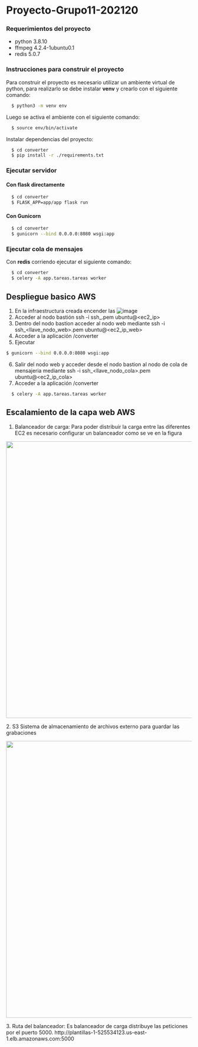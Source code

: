 # Proyecto-Grupo11-202120

### Requerimientos del proyecto

- python 3.8.10
- ffmpeg 4.2.4-1ubuntu0.1
- redis 5.0.7

### Instrucciones para construir el proyecto

Para construir el proyecto es necesario utilizar un ambiente virtual de python, para realizarlo se debe instalar **venv** y crearlo con el siguiente comando:

```bash
  $ python3 -m venv env
```

Luego se activa el ambiente con el siguiente comando:

```bash
  $ source env/bin/activate
```

Instalar dependencias del proyecto:

```bash
  $ cd converter
  $ pip install -r ./requirements.txt
```

### Ejecutar servidor

#### Con flask directamente

```bash
  $ cd converter
  $ FLASK_APP=app/app flask run
```

#### Con Gunicorn

```bash
  $ cd converter
  $ gunicorn --bind 0.0.0.0:8080 wsgi:app
```

### Ejecutar cola de mensajes

Con **redis** corriendo ejecutar el siguiente comando:

```bash
  $ cd converter
  $ celery -A app.tareas.tareas worker
```

## Despliegue basico AWS
1. En la infraestructura creada encender las
![image](https://user-images.githubusercontent.com/64280930/140665348-a19ed371-3b26-4bc7-8b72-fe637e718e15.png)
2. Acceder al nodo bastión ssh -i ssh_<llave>.pem ubuntu@<ec2_ip>
3. Dentro del nodo bastion acceder al nodo web mediante ssh -i ssh_<llave_nodo_web>.pem ubuntu@<ec2_ip_web>
4. Acceder a la aplicación /converter
5. Ejecutar
  ```bash
  $ gunicorn --bind 0.0.0.0:8080 wsgi:app
```
6. Salir del nodo web y acceder desde el nodo bastion al nodo de cola de mensajeria mediante ssh -i ssh_<llave_nodo_cola>.pem ubuntu@<ec2_ip_cola>
7. Acceder a la aplicación /converter
```bash
  $ celery -A app.tareas.tareas worker
```
## Escalamiento de la capa web AWS
1. Balanceador de carga:
  Para poder distribuir la carga entre las diferentes EC2 es necesario configurar un balanceador como se ve en la figura
<p align="center">
<img width=750 src="https://user-images.githubusercontent.com/64280930/142772398-5208d950-7014-44fa-97aa-6a5f81b87d8d.png">
</p>
2. S3
  Sistema de almacenamiento de archivos externo para guardar las grabaciones
  <p align="center">
<img width=750 src="https://user-images.githubusercontent.com/64280930/142772654-7889f1bc-b691-4585-a244-c1994d4a17b8.png">
</p>
3. Ruta del balanceador:
  Es balanceador de carga distribuye las peticiones por el puerto 5000.
  http://plantillas-1-525534123.us-east-1.elb.amazonaws.com:5000
  

